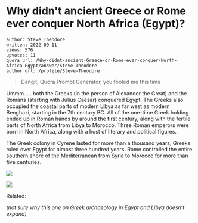 # Why didn't ancient Greece or Rome ever conquer North Africa (Egypt)?

	author: Steve Theodore
	written: 2022-09-11
	views: 576
	upvotes: 11
	quora url: /Why-didnt-ancient-Greece-or-Rome-ever-conquer-North-Africa-Egypt/answer/Steve-Theodore
	author url: /profile/Steve-Theodore


> Dangit, Quora Prompt Generator, you fooled me this time

Ummm….. both the Greeks (in the person of Alexander the Great) and the Romans (starting with Julius Caesar) conquered Egypt. The Greeks also occupied the coastal parts of modern Libya as far west as modern Benghazi, starting in the 7th century BC. All of the one-time Greek holding ended up in Roman hands by around the first century, along with the fertile parts of North Africa from Libya to Morocco. Three Roman emperors were born in North Africa, along with a host of literary and political figures.

The Greek colony in Cyrene lasted for more than a thousand years; Greeks ruled over Egypt for almost three hundred years. Rome controlled the entire southern shore of the Mediterranean from Syria to Morocco for more than five centuries.

![](https://qph.cf2.quoracdn.net/main-qimg-f418bf97c4a0dabe741722b9fe28ee35-pjlq)

![](https://qph.cf2.quoracdn.net/main-qimg-8c8768558214f0751712c06dac4bf382-pjlq)

Related:

_(not sure why this one on Greek archaeology in Egypt and Libya doesn’t expand)_ 









